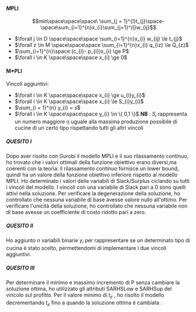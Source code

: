 #### *M*PLI 
$$min\space\space\space\ \sum_{j = 1}^{l}t_{j}\space-\space\sum_{i=1}^{n}x_{i}\sum_{j=1}^{l}w_{ij}$$
- $\forall j \in D \space\space\space \sum_{i=1}^{n}x_{i} w_{ij} \le t_{j}$
- $\forall z \in M \space\space\space \sum_{i=1}^{n}x_{i} q_{iz} \le Q_{z}$
- $\sum_{i=1}^{n}\space (c_{i}- p_{i})x_{i} \ge P$
- $\forall i \in K \space\space\space x_{i} \ge 0$
#### M\*PLI
Vincoli aggiuntivi:
- $\forall i \in K \space\space\space x_{i} \ge u_{i}y_{i}$
- $\forall i \in K \space\space\space x_{i} \le S_{i}y_{i}$
- $\sum_{i = 1}^{n} y_{i} = s$
- $\forall i \in K \space\space\space y_{i} \in \{ 0,1 \}$
**NB** : $S_{i}$ rappresenta un numero maggiore o uguale alla massima produzione possibile di cucine di un certo tipo rispettando tutti gli altri vincoli
##### QUESITO I
Dopo aver risolto con Gurobi il modello MPLI e il suo rilassamento continuo, ho trovato che i valori ottimali della funzione obiettivo erano diversi,ma coerenti con la teoria: il rilassamento continuo fornisce un lower bound, quindi ha un valore della funzione obiettivo inferiore rispetto al modello MPLI. Ho determinato i valori delle variabili di Slack/Surplus ciclando su tutti i vincoli del modello. I vincoli con una variabile di Slack pari a 0 sono quelli attivi nella soluzione. Per verificare la degenerazione della soluzione, ho controllato che nessuna variabile di base avesse valore nullo all'ottimo. Per verificare l'unicità della soluzione, ho controllato che nessuna variabile non di base avesse un coefficiente di costo ridotto pari a zero.
##### QUESITO II
Ho aggiunto $n$ variabili binarie $y_{i}$ per rappresentare se un determinato tipo di cucina è stato scelto, permettendomi di implementare i due vincoli aggiuntivi.
##### QUESITO III
Per determinare il minimo e massimo incremento di P senza cambiare la soluzione ottima, ho utilizzato gli attributi SARHSLow e SARHSup del vincolo sul profitto. Per il valore minimo di $t_{e}$ , ho risolto il modello decrementando $t_{e}$ fino a quando la soluzione ottima è cambiata .